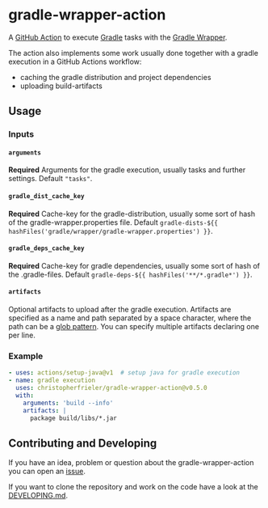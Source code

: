 # gradle-wrapper-action

A [GitHub Action](https://docs.github.com/en/actions) to execute [Gradle](https://gradle.org/) tasks with the [Gradle Wrapper](https://docs.gradle.org/current/userguide/gradle_wrapper.html).

The action also implements some work usually done together with a gradle execution in a GitHub Actions workflow:
- caching the gradle distribution and project dependencies
- uploading build-artifacts

## Usage

### Inputs

#### `arguments`

**Required** Arguments for the gradle execution, usually tasks and further settings. Default `"tasks"`.

#### `gradle_dist_cache_key`

**Required** Cache-key for the gradle-distribution, usually some sort of hash of the gradle-wrapper.properties file. Default `gradle-dists-${{ hashFiles('gradle/wrapper/gradle-wrapper.properties') }}`.

#### `gradle_deps_cache_key`

**Required** Cache-key for gradle dependencies, usually some sort of hash of the .gradle-files. Default `gradle-deps-${{ hashFiles('**/*.gradle*') }}`.

#### `artifacts`

Optional artifacts to upload after the gradle execution.
Artifacts are specified as a name and path separated by a space character, where the path can be a [glob pattern](https://github.com/actions/toolkit/tree/main/packages/glob#patterns).
You can specify multiple artifacts declaring one per line. 

### Example

```yaml
- uses: actions/setup-java@v1  # setup java for gradle execution
- name: gradle execution  
  uses: christopherfrieler/gradle-wrapper-action@v0.5.0
  with:
    arguments: 'build --info'
    artifacts: |
      package build/libs/*.jar
```

## Contributing and Developing
If you have an idea, problem or question about the gradle-wrapper-action you can open an [issue](https://github.com/christopherfrieler/gradle-wrapper-action/issues).

If you want to clone the repository and work on the code have a look at the [DEVELOPING.md](https://github.com/christopherfrieler/gradle-wrapper-action/blob/master/DEVELOPING.md).
